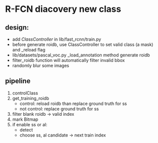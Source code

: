 # R-FCN diacovery new class
## design:
+ add *ClassController* in lib/fast_rcnn/train.py
+ before generate roidb, use ClassController to set valid class (a mask) and \_reload flag
+ lib/datasets/pascal_voc.py \_load_annotation method generate roidb
+ filter_roidb function will automatically filter invalid bbox
+ randomly blur some images

## pipeline
1. controlClass
2. get_training_roidb
    + control: reload roidb than replace ground truth for ss
    + not control: replace ground truth for ss
3. filter blank roidb -> valid index
4. mark Bitmap
5. if enable ss or al: 
    + detect
    + choose ss, al candidate -> next train index
